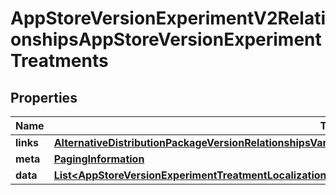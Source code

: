 

# AppStoreVersionExperimentV2RelationshipsAppStoreVersionExperimentTreatments


## Properties

| Name | Type | Description | Notes |
|------------ | ------------- | ------------- | -------------|
|**links** | [**AlternativeDistributionPackageVersionRelationshipsVariantsLinks**](AlternativeDistributionPackageVersionRelationshipsVariantsLinks.md) |  |  [optional] |
|**meta** | [**PagingInformation**](PagingInformation.md) |  |  [optional] |
|**data** | [**List&lt;AppStoreVersionExperimentTreatmentLocalizationRelationshipsAppStoreVersionExperimentTreatmentData&gt;**](AppStoreVersionExperimentTreatmentLocalizationRelationshipsAppStoreVersionExperimentTreatmentData.md) |  |  [optional] |



